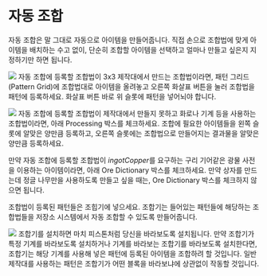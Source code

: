 # 자동 조합

자동 조합은 말 그대로 자동으로 아이템을 만들어줍니다. 직접 손으로 조합법에 맞게 아이템을 배치하는 수고 없이, 단순히 조합할 아이템을 선택하고 얼마나 만들고 싶은지 지정하기만 하면 됩니다.

![](pattern_grid.png)
자동 조합에 등록할 조합법이 3x3 제작대에서 만드는 조합법이라면, 패턴 그리드(Pattern Grid)에 조합법대로 아이템을 올려놓고 오른쪽 화살표 버튼을 눌러 조합법을 패턴에 등록하세요. 화살표 버튼 바로 위 슬롯에 패턴을 넣어뇌야 합니다.

![](processing.png)
자동 조합에 등록할 조합법이 제작대에서 만들지 못하고 화로나 기계 등을 사용하는 조합법이라면, 아래 Processing 박스를 체크하세요. 조합에 필요한 아이템들을 왼쪽 슬롯에 알맞은 양만큼 등록하고, 오른쪽 슬롯에는 조합법으로 만들어지는 결과물을 알맞은 양만큼 등록하세요.

만약 자동 조합에 등록할 조합법이 *ingotCopper*를 요구하는 구리 기어같은 광물 사전을 이용하는 아이템이라면, 아래 Ore Dictionary 박스를 체크하세요. 만약 상자를 만드는데 정글 나무만을 사용하도록 만들고 싶을 때는, Ore Dictionary 박스를 체크하지 않으면 됩니다.

조합법이 등록된 패턴들은 조힙기에 넣으세요. 조합기는 들어있는 패턴들에 해당하는 조합법들을 저장소 시스템에서 자동 조합할 수 있도록 만들어줍니다.

![](processing_recipe.png)
조합기를 설치하면 마치 피스톤처럼 당신을 바라보도록 설치됩니다. 만약 조합기가 특정 기계를 바라보도록 설치하거나 기계를 바라보는 조합기를 바라보도록 설치한다면, 조합기는 해당 기계를 사용해 넣은 패턴에 등록된 아이템을 조합하려 할 것입니다. 일반 제작대를 사용하는 패턴은 조합기가 어떤 블록을 바라보냐에 상관없이 작동할 것입니다.
